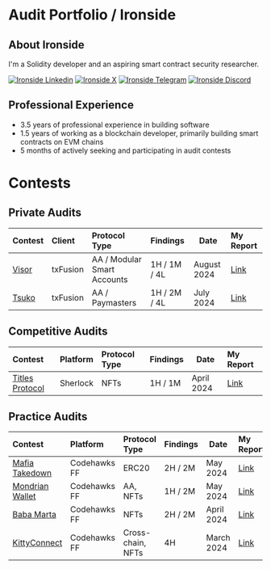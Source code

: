 # Audit Portfolio / Ironside

## About Ironside

I'm a Solidity developer and an aspiring smart contract security researcher.

[![Ironside Linkedin](https://img.shields.io/badge/LinkedIn-0077B5?style=for-the-badge&logo=linkedin&logoColor=white)](https://www.linkedin.com/in/igor-roncevic/)
[![Ironside X](https://img.shields.io/badge/Twitter-000000?style=for-the-badge&logo=X&logoColor=white)](https://twitter.com/ironside_web3)
[![Ironside Telegram](https://img.shields.io/badge/Telegram-26A5E4?style=for-the-badge&logo=telegram&logoColor=white)](https://t.me/ironside_web3)
[![Ironside Discord](https://img.shields.io/badge/Discord-5865F2?style=for-the-badge&logo=discord&logoColor=white)](https://discordapp.com/users/422520142929592351)

## Professional Experience

- 3.5 years of professional experience in building software
- 1.5 years of working as a blockchain developer, primarily building smart contracts on EVM chains
- 5 months of actively seeking and participating in audit contests

# Contests

## Private Audits

| Contest                              | Client   | Protocol Type               | Findings     | Date        | My Report                                          |
| :----------------------------------- | :------- | :-------------------------- | :----------- | ----------- | :------------------------------------------------- |
| [Visor](https://app.txsync.io/visor) | txFusion | AA / Modular Smart Accounts | 1H / 1M / 4L | August 2024 | [Link](./reports/private/202408_txFusion_Visor.md) |
| [Tsuko](https://app.txsync.io/tsuko) | txFusion | AA / Paymasters             | 1H / 2M / 4L | July 2024   | [Link](./reports/private/202407_txFusion_Tsuko.md) |

## Competitive Audits

| Contest                                                     | Platform | Protocol Type | Findings | Date       | My Report                                                       |
| :---------------------------------------------------------- | :------- | :------------ | :------- | ---------- | :-------------------------------------------------------------- |
| [Titles Protocol](https://audits.sherlock.xyz/contests/326) | Sherlock | NFTs          | 1H / 1M  | April 2024 | [Link](./reports/competitive/202404_Sherlock_TitlesProtocol.md) |

## Practice Audits

| Contest                                                                         | Platform     | Protocol Type     | Findings | Date       | My Report                                                     |
| :------------------------------------------------------------------------------ | :----------- | :---------------- | :------- | ---------- | :------------------------------------------------------------ |
| [Mafia Takedown](https://www.codehawks.com/contests/clwgiehgu00119zwn2xx92ay8)  | Codehawks FF | ERC20             | 2H / 2M  | May 2024   | [Link](./reports/practice/202405_Codehawks_MafiaTakedown.md)  |
| [Mondrian Wallet](https://www.codehawks.com/contests/clvxt8idd00014zcc81dv6rde) | Codehawks FF | AA, NFTs          | 1H / 2M  | May 2024   | [Link](./reports/practice/202405_Codehawks_MondrianWallet.md) |
| [Baba Marta](https://www.codehawks.com/contests/cluseb1bf0001s4tjl2rzajup)      | Codehawks FF | NFTs              | 2H / 2M  | April 2024 | [Link](./reports/practice/202404_Codehawks_BabaMarta.md)      |
| [KittyConnect](https://www.codehawks.com/contests/clu7ddcsa000fcc387vjv6rpt)    | Codehawks FF | Cross-chain, NFTs | 4H       | March 2024 | [Link](./reports/practice/202403_Codehawks_KittyConnect.md)   |
